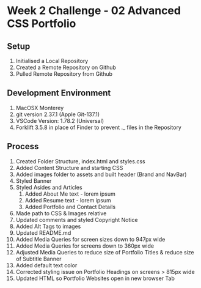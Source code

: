 # Week 2 Challenge - 02 Advanced CSS Portfolio

## Setup
1. Initialised a Local Repository
2. Created a Remote Repository on Github
3. Pulled Remote Repository from Github

## Development Environment
1. MacOSX Monterey
2. git version 2.37.1 (Apple Git-137.1)
3. VSCode Version: 1.78.2 (Universal)
4. Forklift 3.5.8 in place of Finder to prevent ._ files in the Repository

## Process
1. Created Folder Structure, index.html and styles.css
2. Added Content Structure and starting CSS
3. Added images folder to assets and built header (Brand and NavBar)
4. Styled Banner
5. Styled Asides and Articles
    1. Added About Me text - lorem ipsum
    2. Added Resume text - lorem ipsum
    3. Added Portfolio and Contact Details
6. Made path to CSS & Images relative
7. Updated comments and styled Copyright Notice
8. Added Alt Tags to images
9. Updated README.md
10. Added Media Queries for screen sizes down to 947px wide
11. Added Media Queries for screens down to 360px wide
12. Adjusted Media Queries to reduce size of Portfolio Titles & reduce size of Subtitle Banner
13. Added default text color
14. Corrected styling issue on Portfolio Headings on screens > 815px wide
15. Updated HTML so Portfolio Websites open in new browser Tab